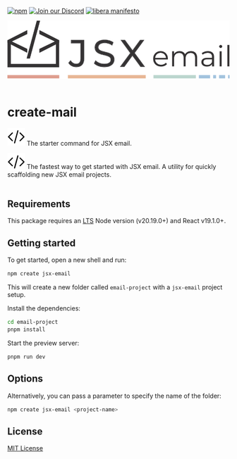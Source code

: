 [npm]: https://img.shields.io/npm/v/create-mail
[npm-url]: https://www.npmjs.com/package/create-mail

[![npm][npm]][npm-url]
[![Join our Discord](https://img.shields.io/badge/join_our-Discord-5a64ea)](https://discord.gg/FywZN57mTg)
[![libera manifesto](https://img.shields.io/badge/libera-manifesto-lightgrey.svg)](https://liberamanifesto.com)

<div align="center">
	<img src="https://raw.githubusercontent.com/shellscape/jsx-email/main/assets/npm-header.svg" alt="JSX email"><br/><br/>
</div>

# create-mail

![jsx-email](../../assets/brackets.svg) The starter command for JSX email.

<div>
  <img src="https://raw.githubusercontent.com/shellscape/jsx-email/main/assets/brackets.svg" alt="JSX email" valign="sub">
  The fastest way to get started with JSX email. A utility for quickly scaffolding new JSX email projects.
<div><br>

## Requirements

This package requires an [LTS](https://github.com/nodejs/Release) Node version (v20.19.0+) and React v19.1.0+.

## Getting started

To get started, open a new shell and run:

```sh
npm create jsx-email
```

This will create a new folder called `email-project` with a `jsx-email` project setup.

Install the dependencies:

```sh
cd email-project
pnpm install
```

Start the preview server:

```sh
pnpm run dev
```

## Options

Alternatively, you can pass a parameter to specify the name of the folder:

```sh
npm create jsx-email <project-name>
```

## License

[MIT License](./LICENSE.md)
